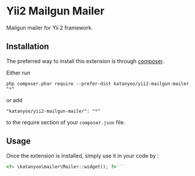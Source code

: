 Yii2 Mailgun Mailer
===================
Mailgun mailer for Yii 2 framework.

Installation
------------

The preferred way to install this extension is through [composer](http://getcomposer.org/download/).

Either run

```
php composer.phar require --prefer-dist katanyoo/yii2-mailgun-mailer "*"
```

or add

```
"katanyoo/yii2-mailgun-mailer": "*"
```

to the require section of your `composer.json` file.


Usage
-----

Once the extension is installed, simply use it in your code by  :

```php
<?= \katanyoo\mailer\Mailer::widget(); ?>```